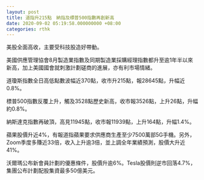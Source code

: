 ```yaml
---
layout: post
title: 道指升215點　納指及標普500指數再創新高
date: 2020-09-02 05:19:58.000000000 +08:00
categories: rthk
---
```


美股全面高收，主要受科技股造好帶動。

美國供應管理協會8月製造業指數及同期製造業採購經理指數都升至逾1年半以來新高，加上美國國會就刺激計劃磋商的進展，亦有利市場情緒。

道瓊斯指數全日高低點數波幅近370點，收市升215點，報28645點，升幅近0.8%。

標普500指數反覆上升，觸及3528點歷史新高，收市報3526點，上升26點，升幅約0.8%。

納斯達克指數再破頂，高見11945點，收市報11939點，上升164點，升幅1.4%。

蘋果股價升近4%，有報道指蘋果要求供應商生產至少7500萬部5G手機。另外，Zoom季度多賺近33倍，收入上升逾3倍，並上調全年業績預測，股價大升近41%。

沃爾瑪公布新會員計劃的優惠條件，股價升逾6%。Tesla股價則逆市回落4.7%，集團公布計劃配股集資最多50億美元。
